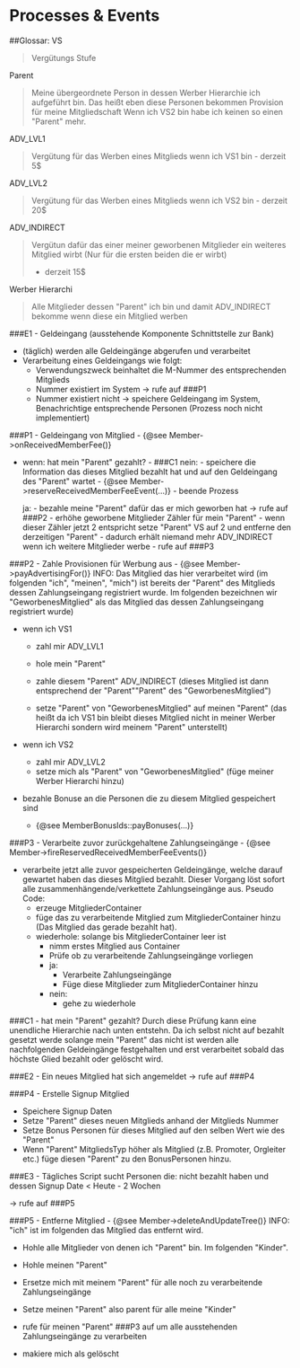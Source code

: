Processes & Events
==================


##Glossar:
VS
> Vergütungs Stufe

Parent
> Meine übergeordnete Person in dessen Werber Hierarchie ich aufgeführt bin.
> Das heißt eben diese Personen bekommen Provision für meine Mitgliedschaft
> Wenn ich VS2 bin habe ich keinen so einen "Parent" mehr.

ADV_LVL1
> Vergütung für das Werben eines Mitglieds wenn ich VS1 bin - derzeit 5$

ADV_LVL2
> Vergütung für das Werben eines Mitglieds wenn ich VS2 bin - derzeit 20$

ADV_INDIRECT
> Vergütun dafür das einer meiner geworbenen Mitglieder ein weiteres
> Mitglied wirbt (Nur für die ersten beiden die er wirbt)
> - derzeit 15$

Werber Hierarchi
> Alle Mitglieder dessen "Parent" ich bin und damit ADV_INDIRECT bekomme wenn
> diese ein Mitglied werben




###E1 - Geldeingang (ausstehende Komponente Schnittstelle zur Bank)
 - (täglich) werden alle Geldeingänge abgerufen und verarbeitet
 - Verarbeitung eines Geldeingangs wie folgt:
   - Verwendungszweck beinhaltet die M-Nummer des entsprechenden Mitglieds
   - Nummer existiert im System -> rufe auf ###P1
   - Nummer existiert nicht -> speichere Geldeingang im System, Benachrichtige entsprechende Personen
    (Prozess noch nicht implementiert)



###P1 - Geldeingang von Mitglied - {@see Member->onReceivedMemberFee()}
- wenn: hat mein "Parent" gezahlt? - ###C1
    nein:
      - speichere die Information das dieses Mitglied bezahlt hat und auf den
        Geldeingang des "Parent" wartet - {@see Member->reserveReceivedMemberFeeEvent(...)}
      - beende Prozess

    ja:
      - bezahle meine "Parent" dafür das er mich geworben hat -> rufe auf ###P2
      - erhöhe geworbene Mitglieder Zähler für mein "Parent"
      - wenn dieser Zähler jetzt 2 entspricht setze "Parent" VS auf 2
        und entferne den derzeitigen "Parent" - dadurch erhält niemand mehr
        ADV_INDIRECT wenn ich weitere Mitglieder werbe
      - rufe auf ###P3




###P2 - Zahle Provisionen für Werbung aus - {@see Member->payAdvertisingFor()}
INFO: Das Mitglied das hier verarbeitet wird (im folgenden "ich", "meinen", "mich")
  ist bereits der "Parent" des Mitglieds dessen
  Zahlungseingang registriert wurde. Im folgenden bezeichnen
  wir "GeworbenesMitglied" als das Mitglied das dessen Zahlungseingang registriert wurde)

 - wenn ich VS1
   - zahl mir ADV_LVL1
   - hole mein "Parent"
   - zahle diesem "Parent" ADV_INDIRECT (dieses Mitglied ist
     dann entsprechend der "Parent""Parent" des "GeworbenesMitglied")

   - setze "Parent" von "GeworbenesMitglied" auf meinen "Parent"
     (das heißt da ich VS1 bin bleibt dieses Mitglied nicht in meiner Werber Hierarchi
     sondern wird meinem "Parent" unterstellt)

 - wenn ich VS2
   - zahl mir ADV_LVL2
   - setze mich als "Parent" von "GeworbenesMitglied" (füge meiner Werber Hierarchi hinzu)

 - bezahle Bonuse an die Personen die zu diesem Mitglied gespeichert sind
   - {@see MemberBonusIds::payBonuses(...)}




###P3 - Verarbeite zuvor zurückgehaltene Zahlungseingänge - {@see Member->fireReservedReceivedMemberFeeEvents()}
 - verarbeite jetzt alle zuvor gespeicherten Geldeingänge, welche
   darauf gewartet haben das dieses Mitglied
   bezahlt.
   Dieser Vorgang löst sofort alle zusammenhängende/verkettete Zahlungseingänge aus.
   Pseudo Code:
   - erzeuge MitgliederContainer
   - füge das zu verarbeitende Mitglied zum MitgliederContainer hinzu (Das Mitglied das gerade bezahlt hat).
   - wiederhole: solange bis MitgliederContainer leer ist
     - nimm erstes Mitglied aus Container
     - Prüfe ob zu verarbeitende Zahlungseingänge vorliegen
     - ja:
       - Verarbeite Zahlungseingänge
       - Füge diese Mitglieder zum MitgliederContainer hinzu
     - nein:
       - gehe zu wiederhole




###C1 - hat mein "Parent" gezahlt?
Durch diese Prüfung kann eine unendliche Hierarchie nach unten entstehn.
Da ich selbst nicht auf bezahlt gesetzt werde solange mein "Parent" das nicht ist
werden alle nachfolgenden Geldeingänge festgehalten und erst verarbeitet sobald
das höchste Glied bezahlt oder gelöscht wird.




###E2 - Ein neues Mitglied hat sich angemeldet
 -> rufe auf ###P4




###P4 - Erstelle Signup Mitglied
 - Speichere Signup Daten
 - Setze "Parent" dieses neuen Mitglieds anhand der Mitglieds Nummer
 - Setze Bonus Personen für dieses Mitglied auf den selben Wert
   wie des "Parent"
 - Wenn "Parent" MitgliedsTyp höher als Mitglied (z.B. Promoter, Orgleiter etc.)
   füge diesen "Parent" zu den BonusPersonen hinzu.




###E3 - Tägliches Script sucht Personen die:
  nicht bezahlt haben und dessen Signup Date < Heute - 2 Wochen

 -> rufe auf ###P5




###P5 - Entferne Mitglied - {@see Member->deleteAndUpdateTree()}
INFO: "ich" ist im folgenden das Mitglied das entfernt wird.

 - Hohle alle Mitglieder von denen ich "Parent" bin. Im folgenden "Kinder".
 - Hohle meinen "Parent"
 - Ersetze mich mit meinem "Parent" für alle noch zu verarbeitende Zahlungseingänge
 - Setze meinen "Parent" also parent für alle meine "Kinder"
 - rufe für meinen "Parent" ###P3 auf um alle ausstehenden Zahlungseingänge
   zu verarbeiten

 - makiere mich als gelöscht